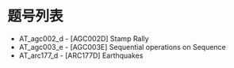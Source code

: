 # 题号列表

- AT_agc002_d - [AGC002D] Stamp Rally
- AT_agc003_e - [AGC003E] Sequential operations on Sequence
- AT_arc177_d - [ARC177D] Earthquakes
